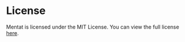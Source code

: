 # License

Mentat is licensed under the MIT License. You can view the full license [here](https://github.com/sapph2c/mentat/blob/main/LICENSE).
